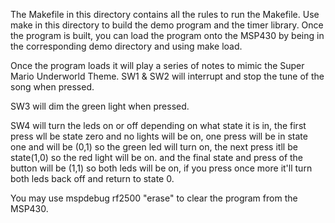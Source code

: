 The Makefile in this directory contains all the rules to run the Makefile.
Use make in this directory to build the demo program and the timer
library. Once the program is built, you can load the program onto the MSP430
by being in the corresponding demo directory and using make load.

Once the program loads it will play a series of notes to mimic the Super Mario
Underworld Theme. SW1 & SW2 will interrupt and stop the tune of the song when
pressed.

SW3 will dim the green light when pressed.

SW4 will turn the leds on or off depending on what state it is in, the first
press wll be state zero and no lights will be on, one press will be in state
one and will be (0,1) so the green led will turn on, the next press itll be
state(1,0) so the red light will be on. and the final state and press of the
button will be (1,1) so both leds will be on, if you press once more it'll
turn both leds back off and return to state 0.

You may use mspdebug rf2500 "erase" to clear the program from the MSP430.
